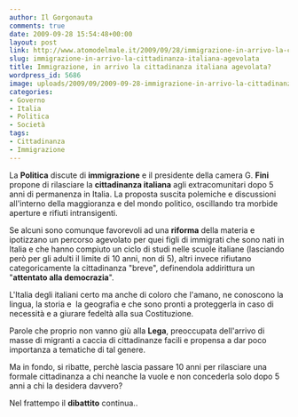 ```yaml
---
author: Il Gorgonauta
comments: true
date: 2009-09-28 15:54:48+00:00
layout: post
link: http://www.atomodelmale.it/2009/09/28/immigrazione-in-arrivo-la-cittadinanza-italiana-agevolata/
slug: immigrazione-in-arrivo-la-cittadinanza-italiana-agevolata
title: Immigrazione, in arrivo la cittadinanza italiana agevolata?
wordpress_id: 5686
image: uploads/2009/09/2009-09-28-immigrazione-in-arrivo-la-cittadinanza-italiana-agevolata.jpg
categories:
- Governo
- Italia
- Politica
- Società
tags:
- Cittadinanza
- Immigrazione
---
```


La **Politica** discute di **immigrazione** e il presidente della camera G. **Fini** propone di rilasciare la **cittadinanza italiana** agli extracomunitari dopo 5 anni di permanenza in Italia. La proposta suscita polemiche e discussioni all'interno della maggioranza e del mondo politico, oscillando tra morbide aperture e rifiuti intransigenti.

Se alcuni sono comunque favorevoli ad una **riforma** della materia e  ipotizzano un percorso agevolato per quei figli di immigrati che sono nati in Italia e che hanno compiuto un ciclo di studi nelle scuole italiane (lasciando però per gli adulti il limite di 10 anni, non di 5), altri invece rifiutano categoricamente la cittadinanza "breve", definendola addirittura un "**attentato alla democrazia**".

L'Italia degli italiani certo ma anche di coloro che l'amano, ne conoscono la lingua, la storia e  la geografia e che sono pronti a proteggerla in caso di necessità e a giurare fedeltà alla sua Costituzione.

Parole che proprio non vanno giù alla **Lega**, preoccupata dell'arrivo di masse di migranti a caccia di cittadinanze facili e propensa a dar poco importanza a tematiche di tal genere.

Ma in fondo, si ribatte, perchè lascia passare 10 anni per rilasciare una formale cittadinanza a chi neanche la vuole e non concederla solo dopo 5 anni a chi la desidera davvero?

Nel frattempo il **dibattito** continua..
